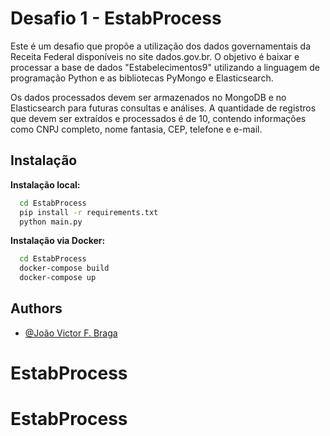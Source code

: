 
# Desafio 1 - EstabProcess

Este é um desafio que propõe a utilização dos dados governamentais da Receita Federal disponíveis no site dados.gov.br. O objetivo é baixar e processar a base de dados "Estabelecimentos9" utilizando a linguagem de programação Python e as bibliotecas PyMongo e Elasticsearch.

Os dados processados devem ser armazenados no MongoDB e no Elasticsearch para futuras consultas e análises. A quantidade de registros que devem ser extraídos e processados é de 10, contendo informações como CNPJ completo, nome fantasia, CEP, telefone e e-mail.

## Instalação


**Instalação local:**

```bash
  cd EstabProcess
  pip install -r requirements.txt
  python main.py
```
    

**Instalação via Docker:**

```bash
  cd EstabProcess
  docker-compose build
  docker-compose up
```
## Authors

- [@João Victor F. Braga](https://www.linkedin.com/in/d3moon)

# EstabProcess
# EstabProcess
